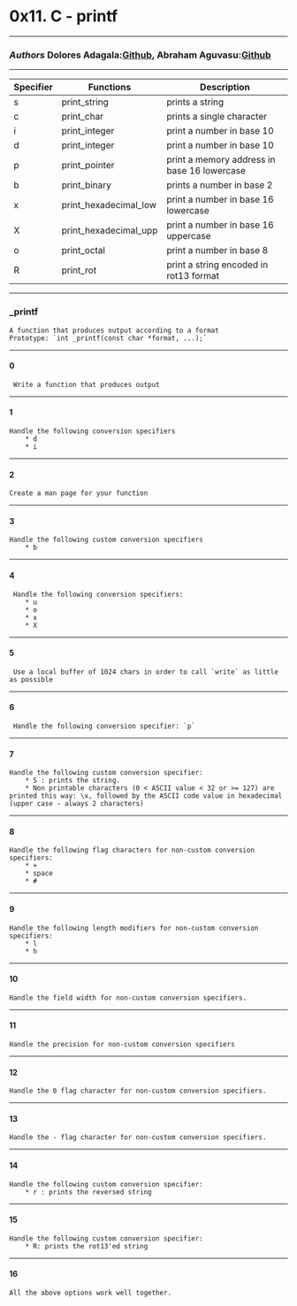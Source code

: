 # 0x11. C - printf
***
### _Authors_ Dolores Adagala:[Github](https://github.com/lola-source/printf "github"), Abraham Aguvasu:[Github](link "github")
---
|Specifier|Functions|Description|
|---------|--------|-----------|
|s|print_string|prints a string|
|c|print_char|prints a single character|
|i|print_integer|print a number in base 10|
|d|print_integer|print a number in base 10|
|p|print_pointer|print a memory address in base 16 lowercase|
|b|print_binary|prints a number in base 2|
|x|print_hexadecimal_low|print a number in base 16 lowercase|
|X|print_hexadecimal_upp|print a number in base 16 uppercase|
|o|print_octal|print a number in base 8|
|R|print_rot|print a string encoded in rot13 format|
---
### _printf

	A function that produces output according to a format
	Prototype: `int _printf(const char *format, ...);`
---
#### 0 
	 Write a function that produces output
---
#### 1
	Handle the following conversion specifiers
		* d
		* i
---
#### 2
	Create a man page for your function
---
#### 3
	Handle the following custom conversion specifiers
		* b
---
#### 4
	 Handle the following conversion specifiers:
		* u
		* o
		* x
		* X
---
#### 5
	 Use a local buffer of 1024 chars in order to call `write` as little as possible
---
#### 6
	 Handle the following conversion specifier: `p`
---
#### 7
	Handle the following custom conversion specifier:
		* S : prints the string.
		* Non printable characters (0 < ASCII value < 32 or >= 127) are printed this way: \x, followed by the ASCII code value in hexadecimal (upper case - always 2 characters)
---
#### 8
	Handle the following flag characters for non-custom conversion specifiers:
		* +
		* space
		* #
---
#### 9
	Handle the following length modifiers for non-custom conversion specifiers:
		* l
		* h
---
#### 10 
	Handle the field width for non-custom conversion specifiers.
---
#### 11
	Handle the precision for non-custom conversion specifiers
---
#### 12
	Handle the 0 flag character for non-custom conversion specifiers.
---
#### 13
	Handle the - flag character for non-custom conversion specifiers.
---
#### 14
	Handle the following custom conversion specifier:
		* r : prints the reversed string
---
#### 15
	Handle the following custom conversion specifier:
		* R: prints the rot13'ed string
---
#### 16
	All the above options work well together.
